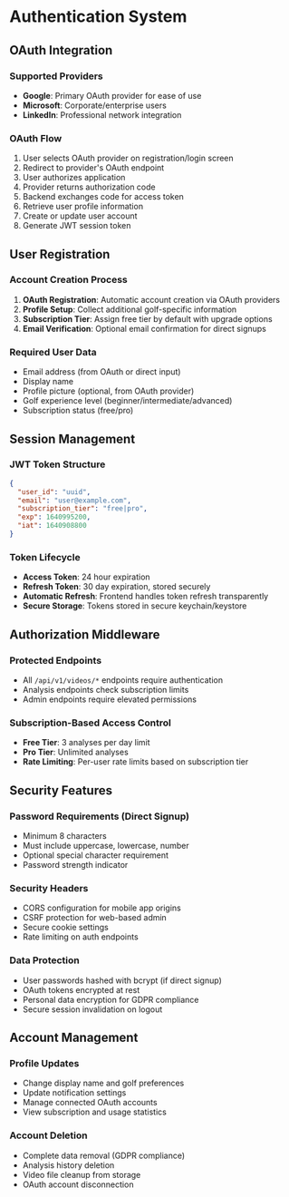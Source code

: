 # Authentication System

## OAuth Integration

### Supported Providers
- **Google**: Primary OAuth provider for ease of use
- **Microsoft**: Corporate/enterprise users
- **LinkedIn**: Professional network integration

### OAuth Flow
1. User selects OAuth provider on registration/login screen
2. Redirect to provider's OAuth endpoint
3. User authorizes application
4. Provider returns authorization code
5. Backend exchanges code for access token
6. Retrieve user profile information
7. Create or update user account
8. Generate JWT session token

## User Registration

### Account Creation Process
1. **OAuth Registration**: Automatic account creation via OAuth providers
2. **Profile Setup**: Collect additional golf-specific information
3. **Subscription Tier**: Assign free tier by default with upgrade options
4. **Email Verification**: Optional email confirmation for direct signups

### Required User Data
- Email address (from OAuth or direct input)
- Display name
- Profile picture (optional, from OAuth provider)
- Golf experience level (beginner/intermediate/advanced)
- Subscription status (free/pro)

## Session Management

### JWT Token Structure
```json
{
  "user_id": "uuid",
  "email": "user@example.com",
  "subscription_tier": "free|pro",
  "exp": 1640995200,
  "iat": 1640908800
}
```

### Token Lifecycle
- **Access Token**: 24 hour expiration
- **Refresh Token**: 30 day expiration, stored securely
- **Automatic Refresh**: Frontend handles token refresh transparently
- **Secure Storage**: Tokens stored in secure keychain/keystore

## Authorization Middleware

### Protected Endpoints
- All `/api/v1/videos/*` endpoints require authentication
- Analysis endpoints check subscription limits
- Admin endpoints require elevated permissions

### Subscription-Based Access Control
- **Free Tier**: 3 analyses per day limit
- **Pro Tier**: Unlimited analyses
- **Rate Limiting**: Per-user rate limits based on subscription tier

## Security Features

### Password Requirements (Direct Signup)
- Minimum 8 characters
- Must include uppercase, lowercase, number
- Optional special character requirement
- Password strength indicator

### Security Headers
- CORS configuration for mobile app origins
- CSRF protection for web-based admin
- Secure cookie settings
- Rate limiting on auth endpoints

### Data Protection
- User passwords hashed with bcrypt (if direct signup)
- OAuth tokens encrypted at rest
- Personal data encryption for GDPR compliance
- Secure session invalidation on logout

## Account Management

### Profile Updates
- Change display name and golf preferences
- Update notification settings
- Manage connected OAuth accounts
- View subscription and usage statistics

### Account Deletion
- Complete data removal (GDPR compliance)
- Analysis history deletion
- Video file cleanup from storage
- OAuth account disconnection